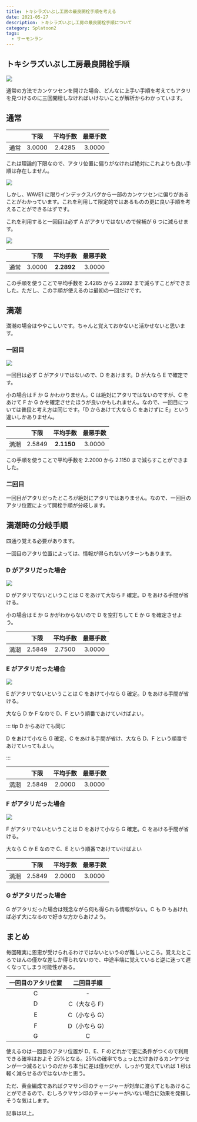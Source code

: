 ```yaml
---
title: トキシラズいぶし工房の最良開栓手順を考える
date: 2021-05-27
description: トキシラズいぶし工房の最良開栓手順について
category: Splatoon2
tags:
  - サーモンラン
---
```


## トキシラズいぶし工房最良開栓手順

![](https://pbs.twimg.com/media/E10-49_VEAIN7oE?format=png)

通常の方法でカンケツセンを開けた場合、どんなに上手い手順を考えてもアタリを見つけるのに三回開栓しなければいけないことが解析からわかっています。

## 通常

|      |  下限  | 平均手数 | 最悪手数 |
| :--: | :----: | :------: | :------: |
| 通常 | 3.0000 |  2.4285  |  3.0000  |

これは理論的下限なので、アタリ位置に偏りがなければ絶対にこれよりも良い手順は存在しません。

![](https://tkgstrator.work/assets/images/NT-Shakelift.png)

しかし、WAVE1 に限りインデックスバグから一部のカンケツセンに偏りがあることがわかっています。これを利用して限定的ではあるものの更に良い手順を考えることができるはずです。

これを利用すると一回目は必ず A がアタリではないので候補が 6 つに減らせます。

![](https://pbs.twimg.com/media/E2YdVOAVcAEDcnQ?format=png)

|      |  下限  |  平均手数  | 最悪手数 |
| :--: | :----: | :--------: | :------: |
| 通常 | 3.0000 | **2.2892** |  3.0000  |

この手順を使うことで平均手数を 2.4285 から 2.2892 まで減らすことができました。ただし、この手順が使えるのは最初の一回だけです。

## 満潮

満潮の場合はややこしいです。ちゃんと覚えておかないと活かせないと思います。

### 一回目

![](https://pbs.twimg.com/media/E2YdVOAVcAMJkxe?format=png)

一回目は必ず C がアタリではないので、D をあけます。D が大なら E で確定です。

小の場合は F か G かわかりません。C は絶対にアタリではないのですが、C をあけて F か G かを確定させたほうが良いかもしれません。なので、一回目については普段と考え方は同じです。「D からあけて大なら C をあけずに E」という違いしかありません。

|      |  下限  |  平均手数  | 最悪手数 |
| :--: | :----: | :--------: | :------: |
| 満潮 | 2.5849 | **2.1150** |  3.0000  |

この手順を使うことで平均手数を 2.2000 から 2.1150 まで減らすことができました。

### 二回目

一回目がアタリだったところが絶対にアタリではありません。なので、一回目のアタリ位置によって開栓手順が分岐します。

## 満潮時の分岐手順

四通り覚える必要があります。

一回目のアタリ位置によっては、情報が得られないパターンもあります。

### D がアタリだった場合

![](https://pbs.twimg.com/media/E2Yl_BtUcAUqG83?format=png)

D がアタリでないということは C をあけて大なら F 確定。D をあける手間が省ける。

小の場合は E か G かがわからないので D を空打ちして E か G を確定させよう。

|      |  下限  | 平均手数 | 最悪手数 |
| :--: | :----: | :------: | :------: |
| 満潮 | 2.5849 |  2.7500  |  3.0000  |

### E がアタリだった場合

![](https://pbs.twimg.com/media/E2Ym7gsVoAADlcL?format=png)

E がアタリでないということは C をあけて小なら G 確定。D をあける手間が省ける。

大なら D か F なので D、F という順番であけていけばよい。

::: tip D からあけても同じ

D をあけて小なら G 確定、C をあける手間が省け、大なら D、F という順番であけていってもよい。

:::

|      |  下限  | 平均手数 | 最悪手数 |
| :--: | :----: | :------: | :------: |
| 満潮 | 2.5849 |  2.0000  |  3.0000  |

### F がアタリだった場合

![](https://pbs.twimg.com/media/E2Yl_BfVEAAGPCL?format=png)

F がアタリでないということは D をあけて小なら G 確定。C をあける手間が省ける。

大なら C か E なので C、E という順番であけていけばよい

|      |  下限  | 平均手数 | 最悪手数 |
| :--: | :----: | :------: | :------: |
| 満潮 | 2.5849 |  2.0000  |  3.0000  |

### G がアタリだった場合

G がアタリだった場合は残念ながら何も得られる情報がない。C も D もあければ必ず大になるので好きな方からあけよう。

## まとめ

毎回確実に恩恵が受けられるわけではないというのが難しいところ。覚えたところでほんの僅かな差しか得られないので、中途半端に覚えていると逆に迷って遅くなってしまう可能性がある。

| 一回目のアタリ位置 |  二回目手順   |
| :----------------: | :-----------: |
|         C          |       -       |
|         D          | C（大なら F） |
|         E          | C（小なら G） |
|         F          | D（小なら G） |
|         G          |       C       |

使えるのは一回目のアタリ位置が D、E、F のどれかで更に条件がつくので利用できる確率はおよそ 25%となる。25%の確率でちょっとだけあけるカンケツセンが一つ減るというのだから本当に差は僅かだが、しっかり覚えていれば 1 秒は軽く減らせるのではないかと思う。

ただ、黄金編成であればクマサン印のチャージャーが対岸に渡らずともあけることができるので、むしろクマサン印のチャージャーがいない場合に効果を発揮しそうな気はします。

記事は以上。
